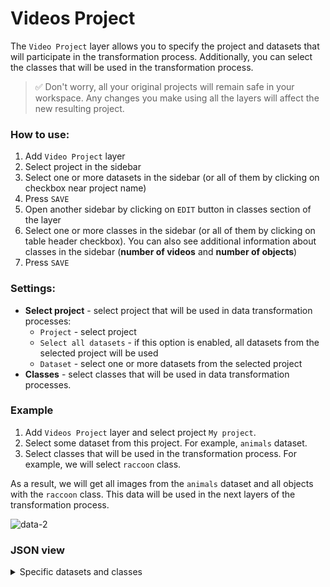 # Videos Project

The `Video Project` layer allows you to specify the project and datasets that will participate in the transformation process. Additionally, you can select the classes that will be used in the transformation process.

> ✅ Don't worry, all your original projects will remain safe in your workspace. Any changes you make using all the layers will affect the new resulting project.

### How to use:

1. Add `Video Project` layer
2. Select project in the sidebar
3. Select one or more datasets in the sidebar (or all of them by clicking on checkbox near project name)
4. Press `SAVE`
5. Open another sidebar by clicking on `EDIT` button in classes section of the layer
6. Select one or more classes in the sidebar (or all of them by clicking on table header checkbox). You can also see additional information about classes in the sidebar (**number of videos** and **number of objects**)
7. Press `SAVE`

### Settings:

- **Select project** - select project that will be used in data transformation processes:
    - `Project` - select project
    - `Select all datasets` - if this option is enabled, all datasets from the selected project will be used
    - `Dataset` - select one or more datasets from the selected project
- **Classes** - select classes that will be used in data transformation processes.

### Example

1. Add `Videos Project` layer and select project `My project`. 
2. Select some dataset from this project. For example, `animals` dataset.
3. Select classes that will be used in the transformation process. For example, we will select `raccoon` class.

As a result, we will get all images from the `animals` dataset and all objects with the `raccoon` class.
This data will be used in the next layers of the transformation process.

![data-2](https://github.com/supervisely-ecosystem/ml-nodes/assets/79905215/4c6c66db-3197-4c76-add6-c1107cb0ecc5)

### JSON view

<details>
  <summary>Specific datasets and classes</summary>
<pre>
{
  "action": "data",
  "src": ["My project/animals"],
  "dst": "$data_15",
  "settings": {
    "classes_mapping": {
      "blueberries": "__ignore__",
      "raccoon": "raccoon",
      "dog": "__ignore__",
      "plants": "__ignore__",
      "tree": "__ignore__"
    }
  }
}
</pre>
</details>